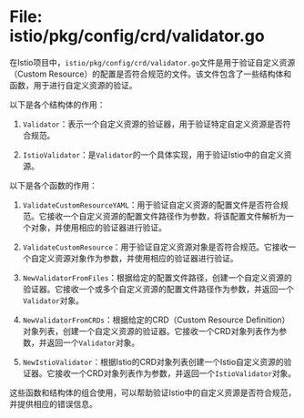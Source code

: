 # File: istio/pkg/config/crd/validator.go

在Istio项目中，`istio/pkg/config/crd/validator.go`文件是用于验证自定义资源（Custom Resource）的配置是否符合规范的文件。该文件包含了一些结构体和函数，用于进行自定义资源的验证。

以下是各个结构体的作用：

1. `Validator`：表示一个自定义资源的验证器，用于验证特定自定义资源是否符合规范。

2. `IstioValidator`：是`Validator`的一个具体实现，用于验证Istio中的自定义资源。

以下是各个函数的作用：

1. `ValidateCustomResourceYAML`：用于验证自定义资源的配置文件是否符合规范。它接收一个自定义资源的配置文件路径作为参数，将该配置文件解析为一个对象，并使用相应的验证器进行验证。

2. `ValidateCustomResource`：用于验证自定义资源对象是否符合规范。它接收一个自定义资源对象作为参数，并使用相应的验证器进行验证。

3. `NewValidatorFromFiles`：根据给定的配置文件路径，创建一个自定义资源的验证器。它接收一个或多个自定义资源的配置文件路径作为参数，并返回一个`Validator`对象。

4. `NewValidatorFromCRDs`：根据给定的CRD（Custom Resource Definition）对象列表，创建一个自定义资源的验证器。它接收一个CRD对象列表作为参数，并返回一个`Validator`对象。

5. `NewIstioValidator`：根据Istio的CRD对象列表创建一个Istio自定义资源的验证器。它接收一个CRD对象列表作为参数，并返回一个`IstioValidator`对象。

这些函数和结构体的组合使用，可以帮助验证Istio中的自定义资源是否符合规范，并提供相应的错误信息。

